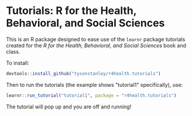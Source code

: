 # Tutorials: R for the Health, Behavioral, and Social Sciences

This is an R package designed to ease use of the `learnr` package tutorials created for the *R for the Health, Behavioral, and Social Sciences* book and class.

To install:

```r
devtools::install_github("tysonstanley/r4health.tutorials")
```

Then to run the tutorials (the example shows "tutorial1" specifically), use:

```r
learnr::run_tutorial("tutorial1", package = "r4health.tutorials")
```

The tutorial will pop up and you are off and running!
